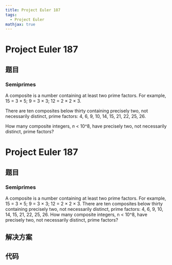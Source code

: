 ```yaml
---
title: Project Euler 187
tags:
  - Project Euler
mathjax: true
---
```

<escape><!-- more --></escape>
    
# Project Euler 187
## 题目
### Semiprimes

A composite is a number containing at least two prime factors. For example, 15 = 3 × 5; 9 = 3 × 3; 12 = 2 × 2 × 3.

There are ten composites below thirty containing precisely two, not necessarily distinct, prime factors:
4, 6, 9, 10, 14, 15, 21, 22, 25, 26.

How many composite integers, <var>n</var> &lt; 10^8, have precisely two, not necessarily distinct, prime factors?


# Project Euler 187
## 题目
### Semiprimes
A composite is a number containing at least two prime factors. For example, 15 = 3 × 5; 9 = 3 × 3; 12 = 2 × 2 × 3.
There are ten composites below thirty containing precisely two, not necessarily distinct, prime factors: 4, 6, 9, 10, 14, 15, 21, 22, 25, 26.
How many composite integers, n &lt; 10^8, have precisely two, not necessarily distinct, prime factors?


## 解决方案


## 代码


